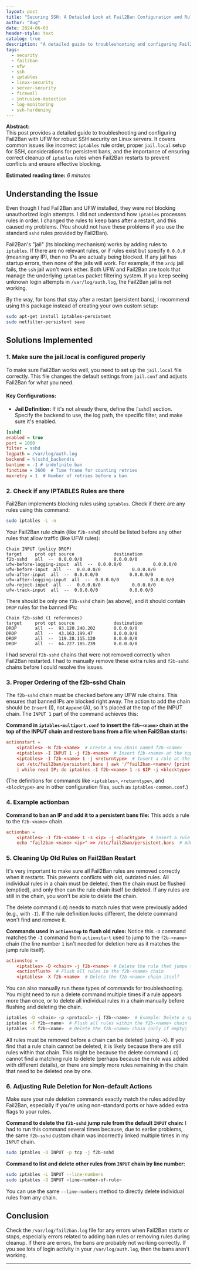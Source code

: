 ```yaml
---
layout: post
title: "Securing SSH: A Detailed Look at Fail2Ban Configuration and Rule Management"
author: "Aug"
date: 2024-06-03
header-style: text
catalog: true
description: "A detailed guide to troubleshooting and configuring Fail2Ban with UFW for robust SSH security. Covers iptables rule order, jail.local setup, persistent bans, and ensuring proper cleanup of rules on service restart."
tags:
  - security
  - fail2ban
  - ufw
  - ssh
  - iptables
  - linux-security
  - server-security
  - firewall
  - intrusion-detection
  - log-monitoring
  - ssh-hardening
---
```


**Abstract:**  
This post provides a detailed guide to troubleshooting and configuring Fail2Ban with UFW for robust SSH security on Linux servers. It covers common issues like incorrect `iptables` rule order, proper `jail.local` setup for SSH, considerations for persistent bans, and the importance of ensuring correct cleanup of `iptables` rules when Fail2Ban restarts to prevent conflicts and ensure effective blocking.

**Estimated reading time:** _6 minutes_

## Understanding the Issue

Even though I had Fail2Ban and UFW installed, they were not blocking unauthorized login attempts. I did not understand how `iptables` processes rules in order. I changed the rules to keep bans after a restart, and this caused my problems. (You should not have these problems if you use the standard `sshd` rules provided by Fail2Ban).

Fail2Ban's "jail" (its blocking mechanism) works by adding rules to `iptables`. If there are no relevant rules, or if rules exist but specify `0.0.0.0` (meaning any IP), then no IPs are actually being blocked.
If any jail has startup errors, then none of the jails will work. For example, if the `xrdp` jail fails, the `ssh` jail won't work either.
Both UFW and Fail2Ban are tools that manage the underlying `iptables` packet filtering system.
If you keep seeing unknown login attempts in `/var/log/auth.log`, the Fail2Ban jail is not working.

By the way, for bans that stay after a restart (persistent bans), I recommend using this package instead of creating your own custom setup:

```bash
sudo apt-get install iptables-persistent
sudo netfilter-persistent save
```

## Solutions Implemented

### 1. Make sure the jail.local is configured properly

To make sure Fail2Ban works well, you need to set up the `jail.local` file correctly. This file changes the default settings from `jail.conf` and adjusts Fail2Ban for what you need.

#### Key Configurations:

- **Jail Definition:** If it's not already there, define the `[sshd]` section. Specify the backend to use, the log path, the specific filter, and make sure it's enabled.

```ini
[sshd]
enabled = true
port = 1000
filter = sshd
logpath = /var/log/auth.log
backend = %(sshd_backend)s
bantime = -1 # indefinite ban
findtime = 3600  # Time frame for counting retries
maxretry = 1  # Number of retries before a ban
```

### 2. Check if any IPTABLES Rules are there

Fail2Ban implements blocking rules using `iptables`. Check if there are any rules using this command:

```bash
sudo iptables -L -n
```

Your Fail2Ban rule chain (like `f2b-sshd`) should be listed before any other rules that allow traffic (like UFW rules):

```text
Chain INPUT (policy DROP)
target     prot opt source               destination
f2b-sshd   all  --  0.0.0.0/0            0.0.0.0/0
ufw-before-logging-input  all  --  0.0.0.0/0            0.0.0.0/0
ufw-before-input  all  --  0.0.0.0/0            0.0.0.0/0
ufw-after-input  all  --  0.0.0.0/0            0.0.0.0/0
ufw-after-logging-input  all  --  0.0.0.0/0            0.0.0.0/0
ufw-reject-input  all  --  0.0.0.0/0            0.0.0.0/0
ufw-track-input  all  --  0.0.0.0/0            0.0.0.0/0
```

There should be only one `f2b-sshd` chain (as above), and it should contain `DROP` rules for the banned IPs:

```text
Chain f2b-sshd (1 references)
target     prot opt source               destination
DROP       all  --  93.120.240.202       0.0.0.0/0
DROP       all  --  43.163.199.47        0.0.0.0/0
DROP       all  --  119.28.115.120       0.0.0.0/0
DROP       all  --  64.227.185.239       0.0.0.0/0
```

I had several `f2b-sshd` chains that were not removed correctly when Fail2Ban restarted. I had to manually remove these extra rules and `f2b-sshd` chains before I could resolve the issues.

### 3. Proper Ordering of the f2b-sshd Chain

The `f2b-sshd` chain must be checked before any UFW rule chains. This ensures that banned IPs are blocked right away.
The action to add the chain should be `Insert` (I), not `Append` (A), so it's placed at the top of the INPUT chain. The `INPUT 1` part of the command achieves this:

**Command in `iptables-multiport.conf` to insert the `f2b-<name>` chain at the top of the INPUT chain and restore bans from a file when Fail2Ban starts:**

```conf
actionstart =
    <iptables> -N f2b-<name>  # Create a new chain named f2b-<name>
    <iptables> -I INPUT 1 -j f2b-<name>  # Insert f2b-<name> at the top of INPUT chain
    <iptables> -I f2b-<name> 1 -j <returntype>  # Insert a rule at the top of f2b-<name> (e.g., RETURN)
    cat /etc/fail2ban/persistent.bans | awk '/^fail2ban-<name>/ {print $2}' \  # Read persistent bans, get IPs for this chain
    | while read IP; do iptables -I f2b-<name> 1 -s $IP -j <blocktype>; done  # For each IP, insert a block rule at the top of f2b-<name>
```

(The definitions for commands like `<iptables>`, `<returntype>`, and `<blocktype>` are in other configuration files, such as `iptables-common.conf`.)

### 4. Example actionban

**Command to ban an IP and add it to a persistent bans file:**
This adds a rule to the `f2b-<name>` chain.

```conf
actionban =
    <iptables> -I f2b-<name> 1 -s <ip> -j <blocktype>  # Insert a rule at the top of f2b-<name> to block the IP
    echo "fail2ban-<name> <ip>" >> /etc/fail2ban/persistent.bans  # Add ban to persistent file
```

### 5. Cleaning Up Old Rules on Fail2Ban Restart

It's very important to make sure all Fail2Ban rules are removed correctly when it restarts. This prevents conflicts with old, outdated rules. All individual rules in a chain must be deleted, then the chain must be flushed (emptied), and only then can the rule chain itself be deleted. If any rules are still in the chain, you won't be able to delete the chain.

The delete command (`-D`) needs to match rules that were previously added (e.g., with `-I`). If the rule definition looks different, the delete command won't find and remove it.

**Commands used in `actionstop` to flush old rules:**
Notice this `-D` command matches the `-I` command from `actionstart` used to jump to the `f2b-<name>` chain (the line number `1` isn't needed for deletion here as it matches the jump rule itself).

```conf
actionstop =
    <iptables> -D <chain> -j f2b-<name>  # Delete the rule that jumps to f2b-<name> from the main <chain>
    <actionflush>  # Flush all rules in the f2b-<name> chain
    <iptables> -X f2b-<name>  # Delete the f2b-<name> chain itself
```

You can also manually run these types of commands for troubleshooting. You might need to run a delete command multiple times if a rule appears more than once, or to delete all individual rules in a chain manually before flushing and deleting the chain.

```bash
iptables -D <chain> -p <protocol> -j f2b-<name>  # Example: Delete a specific jump rule from <chain>
iptables -F f2b-<name>  # Flush all rules within the f2b-<name> chain
iptables -X f2b-<name>  # Delete the f2b-<name> chain (only if empty)
```

All rules must be removed before a chain can be deleted (using `-X`). If you find that a rule chain cannot be deleted, it is likely because there are still rules within that chain. This might be because the delete command (`-D`) cannot find a matching rule to delete (perhaps because the rule was added with different details), or there are simply more rules remaining in the chain that need to be deleted one by one.

### 6. Adjusting Rule Deletion for Non-default Actions

Make sure your rule deletion commands exactly match the rules added by Fail2Ban, especially if you're using non-standard ports or have added extra flags to your rules.

**Command to delete the `f2b-sshd` jump rule from the default `INPUT` chain:**
I had to run this command several times because, due to earlier problems, the same `f2b-sshd` custom chain was incorrectly linked multiple times in my `INPUT` chain.

```bash
sudo iptables -D INPUT -p tcp -j f2b-sshd
```

**Command to list and delete other rules from `INPUT` chain by line number:**

```bash
sudo iptables -L INPUT --line-numbers
sudo iptables -D INPUT <line-number-of-rule>
```

You can use the same `--line-numbers` method to directly delete individual rules from any chain.

## Conclusion

Check the `/var/log/fail2ban.log` file for any errors when Fail2Ban starts or stops, especially errors related to adding ban rules or removing rules during cleanup. If there are errors, the bans are probably not working correctly. If you see lots of login activity in your `/var/log/auth.log`, then the bans aren't working.

---
